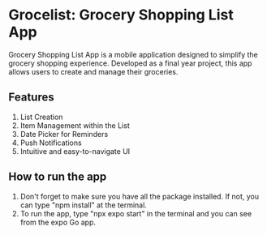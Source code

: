 # Grocelist: Grocery Shopping List App

Grocery Shopping List App is a mobile application designed to simplify the grocery shopping experience. Developed as a final year project, this app allows users to create and manage their groceries.

## Features

1.	List Creation 
2.	Item Management within the List
3.	Date Picker for Reminders
4.	Push Notifications
5.	Intuitive and easy-to-navigate UI


## How to run the app
1. Don't forget to make sure you have all the package installed. If not, you can type "npm install" at the terminal.
2. To run the app, type "npx expo start" in the terminal and you can see from the expo Go app. 
